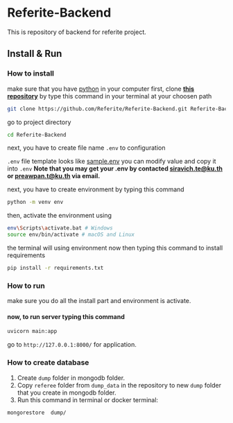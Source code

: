 # Referite-Backend

This is repository of backend for referite project.

## Install & Run

### How to install

make sure that you have [python](https://www.python.org/downloads/) in your computer
first, clone [**this repository**](https://github.com/Referite/Referite-Backend) by type this command in your terminal at your choosen path

```sh
git clone https://github.com/Referite/Referite-Backend.git Referite-Backend
```

go to project directory

```sh
cd Referite-Backend
```

next, you have to create file name `.env` to configuration

`.env` file template looks like [sample.env](sample.env) you can modify value and copy it into `.env`
**Note that you may get your .env by contacted siravich.te@ku.th or preawpan.t@ku.th via email.**

next, you have to create environment by typing this command

```sh
python -m venv env
```

then, activate the environment using

```sh
env\Scripts\activate.bat # Windows
source env/bin/activate # macOS and Linux
```

the terminal will using environment now then typing this command to install requirements

```sh
pip install -r requirements.txt
```

### How to run

make sure you do all the install part and environment is activate.

#### now, to run server typing this command

```sh
uvicorn main:app
```

go to `http://127.0.0.1:8000/` for application.

### How to create database

1. Create `dump` folder in mongodb folder.
2. Copy `referee` folder from `dump_data` in the repository to new `dump` folder that you create in mongodb folder.
3. Run this command in terminal or docker terminal:

```sh
mongorestore  dump/
```
